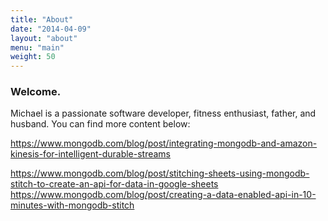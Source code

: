 ```yaml
---
title: "About"
date: "2014-04-09"
layout: "about"
menu: "main"
weight: 50
---
```


### Welcome.

Michael is a passionate software developer, fitness enthusiast, father, and husband. You can find more content below:

https://www.mongodb.com/blog/post/integrating-mongodb-and-amazon-kinesis-for-intelligent-durable-streams

https://www.mongodb.com/blog/post/stitching-sheets-using-mongodb-stitch-to-create-an-api-for-data-in-google-sheets
https://www.mongodb.com/blog/post/creating-a-data-enabled-api-in-10-minutes-with-mongodb-stitch
